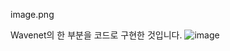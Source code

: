 image.png

Wavenet의 한 부분을 코드로 구현한 것입니다.
![image](https://user-images.githubusercontent.com/93918673/215776109-9779b9c9-ed5d-4b1e-9a12-103d32ea855c.png)
